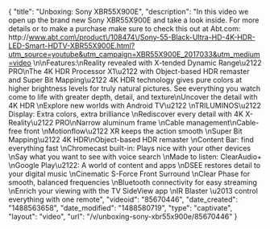 {
    "title": "Unboxing: Sony XBR55X900E",
    "description": "In this video we open up the brand new Sony XBR55X900E and take a look inside.  For more details or to make a purchase make sure to check this out at Abt.com: http:\/\/www.abt.com\/product\/108474\/Sony-55-Black-Ultra-HD-4K-HDR-LED-Smart-HDTV-XBR55X900E.html?utm_source=youtube&utm_campaign=XBR55X900E_2017033&utm_medium=video \n\nFeatures:\nReality revealed with X-tended Dynamic Range\u2122 PRO\nThe 4K HDR Processor X1\u2122 with Object-based HDR remaster and Super Bit Mapping\u2122 4K HDR technology gives pure colors at higher brightness levels for truly natural pictures. See everything you watch come to life with greater depth, detail, and texture\nUncover the detail with 4K HDR \nExplore new worlds with Android TV\u2122 \nTRILUMINOS\u2122 Display: Extra colors, extra brilliance \nRediscover every detail with 4K X-Reality\u2122 PRO\nNarrow aluminum frame \nCable management\nCable-free front \nMotionflow\u2122 XR keeps the action smooth \nSuper Bit Mapping\u2122 4K HDR\nObject-based HDR remaster \nContent Bar: find everything fast \nChromecast built-in: Plays nice with your other devices \nSay what you want to see with voice search \nMade to listen: ClearAudio+ \nGoogle Play\u2122: A world of content and apps \nDSEE restores detail to your digital music \nCinematic S-Force Front Surround \nClear Phase for smooth, balanced frequencies \nBluetooth connectivity for easy streaming \nEnrich your viewing with the TV SideView app \nIR Blaster \u2013 control everything with one remote",
    "videoid": "85670446",
    "date_created": "1488563658",
    "date_modified": "1488580719",
    "type": "captivate",
    "layout": "video",
    "url": "\/v\/unboxing-sony-xbr55x900e\/85670446"
}